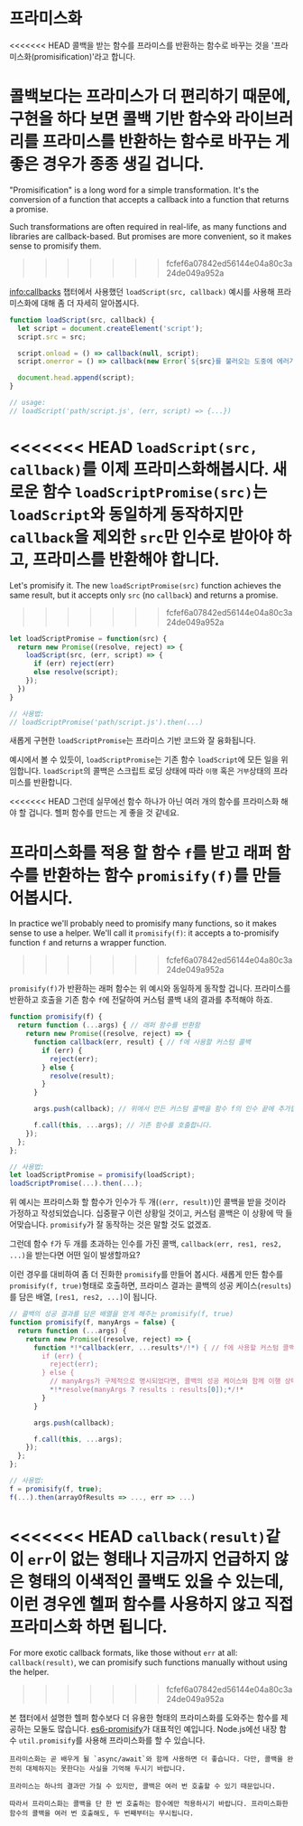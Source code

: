 # 프라미스화

<<<<<<< HEAD
콜백을 받는 함수를 프라미스를 반환하는 함수로 바꾸는 것을 '프라미스화(promisification)'라고 합니다.

콜백보다는 프라미스가 더 편리하기 때문에, 구현을 하다 보면 콜백 기반 함수와 라이브러리를 프라미스를 반환하는 함수로 바꾸는 게 좋은 경우가 종종 생길 겁니다.
=======
"Promisification" is a long word for a simple transformation. It's the conversion of a function that accepts a callback into a function that returns a promise.

Such transformations are often required in real-life, as many functions and libraries are callback-based. But promises are more convenient, so it makes sense to promisify them.
>>>>>>> fcfef6a07842ed56144e04a80c3a24de049a952a

<info:callbacks> 챕터에서 사용했던 `loadScript(src, callback)` 예시를 사용해 프라미스화에 대해 좀 더 자세히 알아봅시다.

```js run
function loadScript(src, callback) {
  let script = document.createElement('script');
  script.src = src;

  script.onload = () => callback(null, script);
  script.onerror = () => callback(new Error(`${src}를 불러오는 도중에 에러가 발생함`));

  document.head.append(script);
}

// usage:
// loadScript('path/script.js', (err, script) => {...})
```

<<<<<<< HEAD
`loadScript(src, callback)`를 이제 프라미스화해봅시다. 새로운 함수 `loadScriptPromise(src)`는 `loadScript`와 동일하게 동작하지만 `callback`을 제외한 `src`만 인수로 받아야 하고, 프라미스를 반환해야 합니다.
=======
Let's promisify it. The new `loadScriptPromise(src)` function achieves the same result, but it accepts only `src` (no `callback`) and returns a promise.
>>>>>>> fcfef6a07842ed56144e04a80c3a24de049a952a

```js
let loadScriptPromise = function(src) {
  return new Promise((resolve, reject) => {
    loadScript(src, (err, script) => {
      if (err) reject(err)
      else resolve(script);
    });
  })
}

// 사용법:
// loadScriptPromise('path/script.js').then(...)
```

새롭게 구현한 `loadScriptPromise`는 프라미스 기반 코드와 잘 융화됩니다.

예시에서 볼 수 있듯이, `loadScriptPromise`는 기존 함수 `loadScript`에 모든 일을 위임합니다. `loadScript`의 콜백은 스크립트 로딩 상태에 따라 `이행` 혹은 `거부`상태의 프라미스를 반환합니다. 

<<<<<<< HEAD
그런데 실무에선 함수 하나가 아닌 여러 개의 함수를 프라미스화 해야 할 겁니다. 헬퍼 함수를 만드는 게 좋을 것 같네요.

프라미스화를 적용 할 함수 `f`를 받고 래퍼 함수를 반환하는 함수 `promisify(f)`를 만들어봅시다.
=======
In practice we'll probably need to promisify many functions, so it makes sense to use a helper. We'll call it `promisify(f)`: it accepts a to-promisify function `f` and returns a wrapper function.
>>>>>>> fcfef6a07842ed56144e04a80c3a24de049a952a

`promisify(f)`가 반환하는 래퍼 함수는 위 예시와 동일하게 동작할 겁니다. 프라미스를 반환하고 호출을 기존 함수 `f`에 전달하여 커스텀 콜백 내의 결과를 추적해야 하죠.

```js
function promisify(f) {
  return function (...args) { // 래퍼 함수를 반환함
    return new Promise((resolve, reject) => {
      function callback(err, result) { // f에 사용할 커스텀 콜백
        if (err) {
          reject(err);
        } else {
          resolve(result);
        }
      }

      args.push(callback); // 위에서 만든 커스텀 콜백을 함수 f의 인수 끝에 추가합니다.

      f.call(this, ...args); // 기존 함수를 호출합니다.
    });
  };
};

// 사용법:
let loadScriptPromise = promisify(loadScript);
loadScriptPromise(...).then(...);
```

위 예시는 프라미스화 할 함수가 인수가 두 개(`(err, result)`)인 콜백을 받을 것이라 가정하고 작성되었습니다. 십중팔구 이런 상황일 것이고, 커스텀 콜백은 이 상황에 딱 들어맞습니다. `promisify`가 잘 동작하는 것은 말할 것도 없겠죠.

그런데 함수 `f`가 두 개를 초과하는 인수를 가진 콜백, `callback(err, res1, res2, ...)`을 받는다면 어떤 일이 발생할까요?

이런 경우를 대비하여 좀 더 진화한 `promisify`를 만들어 봅시다. 새롭게 만든 함수를 `promisify(f, true)`형태로 호출하면, 프라미스 결과는 콜백의 성공 케이스(`results`)를 담은 배열, `[res1, res2, ...]`이 됩니다.

```js
// 콜백의 성공 결과를 담은 배열을 얻게 해주는 promisify(f, true)
function promisify(f, manyArgs = false) {
  return function (...args) {
    return new Promise((resolve, reject) => {
      function *!*callback(err, ...results*/!*) { // f에 사용할 커스텀 콜백
        if (err) {
          reject(err);
        } else {
          // manyArgs가 구체적으로 명시되었다면, 콜백의 성공 케이스와 함께 이행 상태가 됩니다.
          *!*resolve(manyArgs ? results : results[0]);*/!*
        }
      }

      args.push(callback);

      f.call(this, ...args);
    });
  };
};

// 사용법:
f = promisify(f, true);
f(...).then(arrayOfResults => ..., err => ...)
```

<<<<<<< HEAD
`callback(result)`같이 `err`이 없는 형태나 지금까지 언급하지 않은 형태의 이색적인 콜백도 있을 수 있는데, 이런 경우엔 헬퍼 함수를 사용하지 않고 직접 프라미스화 하면 됩니다.
=======
For more exotic callback formats, like those without `err` at all: `callback(result)`, we can promisify such functions manually without using the helper.
>>>>>>> fcfef6a07842ed56144e04a80c3a24de049a952a

본 챕터에서 설명한 헬퍼 함수보다 더 유용한 형태의 프라미스화를 도와주는 함수를 제공하는 모둘도 많습니다. [es6-promisify](https://github.com/digitaldesignlabs/es6-promisify)가 대표적인 예입니다. Node.js에선 내장 함수 `util.promisify`를 사용해 프라미스화를 할 수 있습니다.

```smart
프라미스화는 곧 배우게 될 `async/await`와 함께 사용하면 더 좋습니다. 다만, 콜백을 완전히 대체하지는 못한다는 사실을 기억해 두시기 바랍니다.

프라미스는 하나의 결과만 가질 수 있지만, 콜백은 여러 번 호출할 수 있기 때문입니다.

따라서 프라미스화는 콜백을 단 한 번 호출하는 함수에만 적용하시기 바랍니다. 프라미스화한 함수의 콜백을 여러 번 호출해도, 두 번째부터는 무시됩니다.
```
